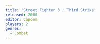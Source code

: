 ```yaml
---
title: 'Street Fighter 3 : Third Strike'
released: 2000
editor: Capcom
players: 2
genres:
  - Combat
---
```

